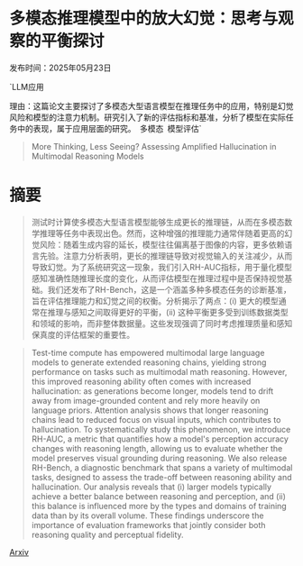 # 多模态推理模型中的放大幻觉：思考与观察的平衡探讨

发布时间：2025年05月23日

`LLM应用

理由：这篇论文主要探讨了多模态大型语言模型在推理任务中的应用，特别是幻觉风险和模型的注意力机制。研究引入了新的评估指标和基准，分析了模型在实际任务中的表现，属于应用层面的研究。` `多模态` `模型评估`

> More Thinking, Less Seeing? Assessing Amplified Hallucination in Multimodal Reasoning Models

# 摘要

> 测试时计算使多模态大型语言模型能够生成更长的推理链，从而在多模态数学推理等任务中表现出色。然而，这种增强的推理能力通常伴随着更高的幻觉风险：随着生成内容的延长，模型往往偏离基于图像的内容，更多依赖语言先验。注意力分析表明，更长的推理链导致对视觉输入的关注减少，从而导致幻觉。为了系统研究这一现象，我们引入RH-AUC指标，用于量化模型感知准确性随推理长度的变化，从而评估模型在推理过程中是否保持视觉基础。我们还发布了RH-Bench，这是一个涵盖多种多模态任务的诊断基准，旨在评估推理能力和幻觉之间的权衡。分析揭示了两点：(i) 更大的模型通常在推理与感知之间取得更好的平衡，(ii) 这种平衡更多受到训练数据类型和领域的影响，而非整体数据量。这些发现强调了同时考虑推理质量和感知保真度的评估框架的重要性。

> Test-time compute has empowered multimodal large language models to generate extended reasoning chains, yielding strong performance on tasks such as multimodal math reasoning. However, this improved reasoning ability often comes with increased hallucination: as generations become longer, models tend to drift away from image-grounded content and rely more heavily on language priors. Attention analysis shows that longer reasoning chains lead to reduced focus on visual inputs, which contributes to hallucination. To systematically study this phenomenon, we introduce RH-AUC, a metric that quantifies how a model's perception accuracy changes with reasoning length, allowing us to evaluate whether the model preserves visual grounding during reasoning. We also release RH-Bench, a diagnostic benchmark that spans a variety of multimodal tasks, designed to assess the trade-off between reasoning ability and hallucination. Our analysis reveals that (i) larger models typically achieve a better balance between reasoning and perception, and (ii) this balance is influenced more by the types and domains of training data than by its overall volume. These findings underscore the importance of evaluation frameworks that jointly consider both reasoning quality and perceptual fidelity.

[Arxiv](https://arxiv.org/abs/2505.21523)